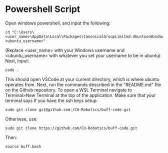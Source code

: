 # Powershell Script
Open windows powershell, and input the following:

    cd "C:\Users\<user_name>\AppData\Local\Packages\CanonicalGroupLimited.UbuntuonWindows_79rhkp1fndgsc\LocalState\rootfs\home\<ubuntu_username>"

(Replace <user_name> with your Windows username and <ubuntu_username> with whatever you set your username to be in ubuntu)\
Next, input:

    code .
    
This should open VSCode at your current directory, which is where ubuntu operates from. Next, run the commands described in the "README.md" file on the Github repository.
To open a WSL Terminal navigate to Terminal>New Terminal at the top of the application. Make sure that your terminal says 
If you have the ssh keys setup:

    sudo git clone git@github.com:/CU-Robotics/buff-code.git

Otheriwse, use:

    sudo git clone https://github.com/CU-Robotics/buff-code.git

Then:

    source buff.bash
